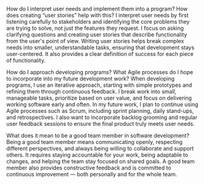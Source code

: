 How do I interpret user needs and implement them into a program? How does creating “user stories” help with this?
I interpret user needs by first listening carefully to stakeholders and identifying the core problems they are trying to solve, not just the features they request. I focus on asking clarifying questions and creating user stories that describe functionality from the user's point of view. Writing user stories helps break complex needs into smaller, understandable tasks, ensuring that development stays user-centered. It also provides a clear definition of success for each piece of functionality.

How do I approach developing programs? What Agile processes do I hope to incorporate into my future development work?
When developing programs, I use an iterative approach, starting with simple prototypes and refining them through continuous feedback. I break work into small, manageable tasks, prioritize based on user value, and focus on delivering working software early and often. In my future work, I plan to continue using Agile processes such as Scrum, including sprint planning, daily stand-ups, and retrospectives. I also want to incorporate backlog grooming and regular user feedback sessions to ensure the final product truly meets user needs.

What does it mean to be a good team member in software development?
Being a good team member means communicating openly, respecting different perspectives, and always being willing to collaborate and support others. It requires staying accountable for your work, being adaptable to changes, and helping the team stay focused on shared goals. A good team member also provides constructive feedback and is committed to continuous improvement — both personally and for the whole team.
